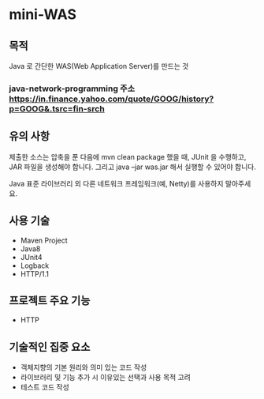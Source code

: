 # mini-WAS
목적
---
Java 로 간단한 WAS(Web Application Server)를 만드는 것

### **java-network-programming 주소** <br/> https://in.finance.yahoo.com/quote/GOOG/history?p=GOOG&.tsrc=fin-srch

유의 사항
---
제출한 소스는 압축을 푼 다음에 mvn clean package 했을 때, JUnit 을 수행하고, JAR 파일을
생성해야 합니다. 그리고 java –jar was.jar 해서 실행할 수 있어야 합니다.

Java 표준 라이브러리 외 다른 네트워크 프레임워크(예, Netty)를 사용하지 말아주세요.

사용 기술
---
- Maven Project
- Java8
- JUnit4
- Logback
- HTTP/1.1

프로젝트 주요 기능
---
- HTTP


기술적인 집중 요소
---
- 객체지향의 기본 원리와 의미 있는 코드 작성
- 라이브러리 및 기능 추가 시 이유있는 선택과 사용 목적 고려
- 테스트 코드 작성
